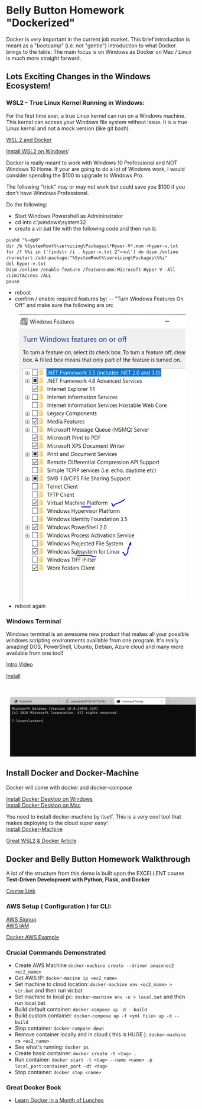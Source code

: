 # Belly Button Homework "Dockerized"

Docker is very important in the current job market.  This brief introduction is meant as a "bootcamp" (i.e. not "gentle") introduction to what Docker brings to the table.  The main focus is on Windows as Docker on Mac / Linux is much more straight forward.

## Lots Exciting Changes in the Windows Ecosystem!

### WSL2 - True Linux Kernel Running in Windows:

For the first time ever, a true Linux kernel can run on a Windows machine.  This kernal can access your Windows file system without issue. It is a true Linux kernal and not a mock version (like git bash).

[WSL 2 and Docker](https://www.youtube.com/watch?v=5RQbdMn04Oc)

[Install WSL2 on Windows](https://docs.microsoft.com/en-us/windows/wsl/install-win10)'

Docker is really meant to work with Windows 10 Professional and NOT Windows 10 Home.  If your are going to do a lot of Windows work, I would consider spending the $100 to upgrade to Windows Pro.

The following "trick" may or may not work but could save you $100 if you don't have Windows Professional.

Do the following:
- Start Windows Powershell as Admininstrator
- cd into c:\windows\system32
- create a vir.bat file with the following code and then run it:
```
pushd "%~dp0"
dir /b %SystemRoot%\servicing\Packages\*Hyper-V*.mum >hyper-v.txt
for /f %%i in ('findstr /i . hyper-v.txt 2^>nul') do dism /online /norestart /add-package:"%SystemRoot%\servicing\Packages\%%i"
del hyper-v.txt
Dism /online /enable-feature /featurename:Microsoft-Hyper-V -All /LimitAccess /ALL
pause
```
- reboot
- confirm / enable required features by:
-- "Turn Windows Features On Off" and make sure the following are on:
<br><br><img src="images\Windows_On_Off.PNG"
     alt="Windows on off ( make sure wsl and virtual machine platform are on )"
     style="float: center; margin-left: 10px;" />
- reboot again

### Windows Terminal

Windows terminal is an awesome new product that makes all your possible windows scripting environments available from one program.  It's really amazing! DOS, PowerShell, Ubunto, Debian, Azure cloud and many more available from one tool!  

[Intro Video](https://www.youtube.com/watch?v=9jQthJ2uvLI)

[Install](https://www.microsoft.com/en-us/p/windows-terminal)

<br><br><img src="images\Terminal.PNG"
     alt="Windows Terminal is Awesome"
     style="float: center; margin-left: 10px;" />


## Install Docker and Docker-Machine

Docker will come with docker and docker-compose

[Install Docker Desktop on Windows](https://docs.docker.com/docker-for-windows/install/)<br>
[Install Docker Desktop on Mac](https://docs.docker.com/docker-for-mac/install/)

You need to install docker-machine by itself.  This is a very cool tool that makes deploying to the cloud super easy!
<br>[Install Docker-Machine](https://github.com/docker/machine/releases)

[Great WSL2 & Docker Article](https://www.hanselman.com/blog/HowToSetUpDockerWithinWindowsSystemForLinuxWSL2OnWindows10.aspx)

## Docker and Belly Button Homework Walkthrough

A lot of the structure from this demo is built upon the EXCELLENT course <b>Test-Driven Development with Python, Flask, and Docker</b>

[Course Link](https://testdriven.io/courses/tdd-flask/)

### AWS Setup ( Configuration ) for CLI:

[AWS Signup](https://docs.aws.amazon.com/AWSEC2/latest/UserGuide/get-set-up-for-amazon-ec2.html)<br>
[AWS IAM](https://aws.amazon.com/iam/)<br>

[Docker AWS Example](https://docs.docker.com/machine/examples/aws/)<br>

### Crucial Commands Demonstrated

- Create AWS Machine ```docker-machine create --driver amazonec2 <ec2_name>```<br>
- Get AWS IP: ```docker-macine ip <ec2_name>```<br>
- Set machine to cloud location: ```docker-machine env <ec2_name> > vir.bat``` and then run vir.bat<br>
- Set machine to local pc: ```docker-machine env -u > local.bat``` and then run local.bat<br>
- Build default container: ```docker-compose up -d --build```<br>
- Build custom container: ```docker-compose up -f <yml file> up -d --build``` 
- Stop container: ```docker-compose down```
- Remove container locally and in cloud ( this is HUGE ): ```docker-machine rm <ec2_name>```<br>
- See what's running: ```docker ps```<br>
- Create basic container: ```docker create -t <tag> .```<br>
- Run container: ```docker start -t <tag> --name <name> -p local_port:container_port -dt <tag>```<br>
- Stop container: ```docker stop <name>```<br>

### Great Docker Book
- [Learn Docker in a Month of Lunches](https://www.manning.com/books/learn-docker-in-a-month-of-lunches)<br>





